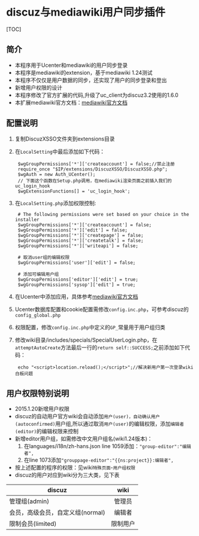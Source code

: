 # discuz与mediawiki用户同步插件

[TOC]

## 简介
- 本程序用于Ucenter和mediawiki的用户同步登录
- 本程序是mediawiki的extension，基于mediawiki 1.24测试
- 本程序不仅仅是用户数据的同步，还实现了用户的同步登录和登出
- 新增用户权限的设计
- 本程序修改了官方扩展的代码,升级了uc_client为discuz3.2使用的1.6.0
- 本扩展mediawiki官方文档：[mediawiki官方文档](http://www.mediawiki.org/wiki/Extension:Discuz_X_Single_Sign-On)

## 配置说明
1. 复制DiscuzXSSO文件夹到extensions目录
2. 在`LocalSetting`中最后添加如下代码：
		
		$wgGroupPermissions['*']['createaccount'] = false;//禁止注册
		require_once "$IP/extensions/DiscuzXSSO/DiscuzXSSO.php";
		$wgAuth = new Auth_UCenter();
		// 下面这个函数在Setup.php调用，在mediawiki渲染页面之前插入我们的uc_login_hook 
		$wgExtensionFunctions[] = 'uc_login_hook';

3. 在`LocalSetting.php`添加权限控制:
	
		# The following permissions were set based on your choice in the installer
		$wgGroupPermissions['*']['createaccount'] = false;
		$wgGroupPermissions['*']['edit'] = false;
		$wgGroupPermissions['*']['createpage'] = false;
		$wgGroupPermissions['*']['createtalk'] = false;
		$wgGroupPermissions['*']['writeapi'] = false;

		# 取消user组的编辑权限
		$wgGroupPermissions['user']['edit'] = false;

		# 添加可编辑用户组
		$wgGroupPermissions['editor']['edit'] = true;
		$wgGroupPermissions['sysop']['edit'] = true;
 
4. 在Ucenter中添加应用，具体参考[mediawiki官方文档](http://www.mediawiki.org/wiki/Extension:Discuz_X_Single_Sign-On)
5. Ucenter数据库配置和cookie配置需修改`config.inc.php`，可参考discuz的`config_global.php`
6. 权限配置，修改`config.inc.php`中定义的`GP_`常量用于用户组归类
7. 修改wiki目录/includes/specials/SpecialUserLogin.php，在`attemptAutoCreate`方法最后一行的`return self::SUCCESS;`之前添加如下代码：
	
		echo "<script>location.reload();</script>";//解决新用户第一次登录wiki白板问题

## 用户权限特别说明
- 2015.1.20新增用户权限
- discuz的自动用户官方wiki会自动添加`用户(user)，自动确认用户(autoconfirmed)`用户组,所以通过取消`用户(user)`的编辑权限，添加`编辑者(editor)`的编辑权限来控制
- 新增editor用户组，如需修改中文用户组名(wiki1.24版本)：
	1. 在languages/i18n/zh-hans.json line 1059添加：`"group-editor":"编辑者",`
	2. 在line 1073添加`"grouppage-editor":"{{ns:project}}:编辑者",`
- 按上述配置的程序的权限：见wiki`特殊页面`-`用户组权限`
- discuz的用户对应到wiki分为三大类，见下表

| 					discuz        		| wiki          |
| --------------------------------------|:-------------:|
| 管理组(admin)      					| 管理员 		|
| 会员，高级会员，自定义组(normal) 		| 编辑者      	|
| 限制会员(limited)						| 限制用户      |


